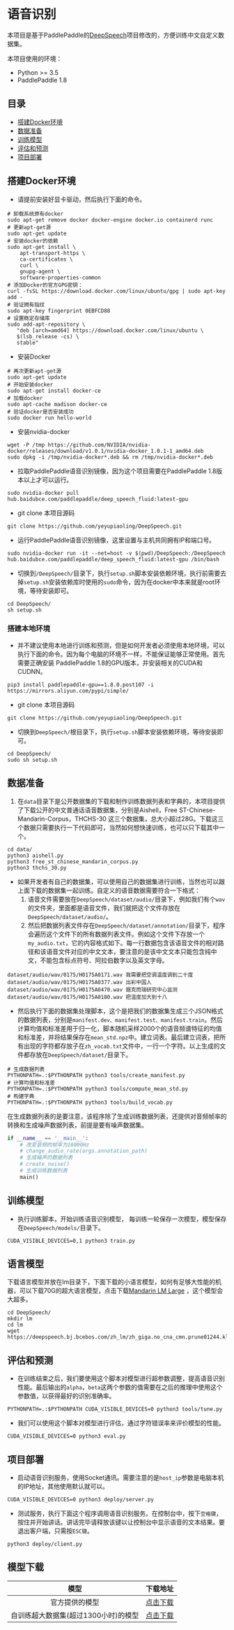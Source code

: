 # 语音识别

本项目是基于PaddlePaddle的[DeepSpeech](https://github.com/PaddlePaddle/DeepSpeech)项目修改的，方便训练中文自定义数据集。

本项目使用的环境：
 - Python >= 3.5
 - PaddlePaddle 1.8

## 目录

- [搭建Docker环境](#搭建Docker环境)
- [数据准备](#数据准备)
- [训练模型](#训练模型)
- [评估和预测](#评估和预测)
- [项目部署](#项目部署)

## 搭建Docker环境

 - 请提前安装好显卡驱动，然后执行下面的命令。
```shell script
# 卸载系统原有docker
sudo apt-get remove docker docker-engine docker.io containerd runc
# 更新apt-get源 
sudo apt-get update
# 安装docker的依赖 
sudo apt-get install \
    apt-transport-https \
    ca-certificates \
    curl \
    gnupg-agent \
    software-properties-common
# 添加Docker的官方GPG密钥：
curl -fsSL https://download.docker.com/linux/ubuntu/gpg | sudo apt-key add -
# 验证拥有指纹
sudo apt-key fingerprint 0EBFCD88
# 设置稳定存储库
sudo add-apt-repository \
   "deb [arch=amd64] https://download.docker.com/linux/ubuntu \
   $(lsb_release -cs) \
   stable"
```

 - 安装Docker
```shell script
# 再次更新apt-get源 
sudo apt-get update
# 开始安装docker 
sudo apt-get install docker-ce
# 加载docker 
sudo apt-cache madison docker-ce
# 验证docker是否安装成功
sudo docker run hello-world
```

 - 安装nvidia-docker
```shell script
wget -P /tmp https://github.com/NVIDIA/nvidia-docker/releases/download/v1.0.1/nvidia-docker_1.0.1-1_amd64.deb
sudo dpkg -i /tmp/nvidia-docker*.deb && rm /tmp/nvidia-docker*.deb
```

 - 拉取PaddlePaddle语音识别镜像，因为这个项目需要在PaddlePaddle 1.8版本以上才可以运行。
```shell script
sudo nvidia-docker pull hub.baidubce.com/paddlepaddle/deep_speech_fluid:latest-gpu
```

- git clone 本项目源码
```shell script
git clone https://github.com/yeyupiaoling/DeepSpeech.git
```

- 运行PaddlePaddle语音识别镜像，这里设置与主机共同拥有IP和端口号。
```shell script
sudo nvidia-docker run -it --net=host -v $(pwd)/DeepSpeech:/DeepSpeech hub.baidubce.com/paddlepaddle/deep_speech_fluid:latest-gpu /bin/bash
```

 - 切换到`/DeepSpeech/`目录下，执行`setup.sh`脚本安装依赖环境，执行前需要去掉`setup.sh`安装依赖库时使用的`sudo`命令，因为在docker中本来就是root环境，等待安装即可。
```shell script
cd DeepSpeech/
sh setup.sh
```

### 搭建本地环境

 - 并不建议使用本地进行训练和预测，但是如何开发者必须使用本地环境，可以执行下面的命令。因为每个电脑的环境不一样，不能保证能够正常使用。首先需要正确安装 PaddlePaddle 1.8的GPU版本，并安装相关的CUDA和CUDNN。
```shell script
pip3 install paddlepaddle-gpu==1.8.0.post107 -i https://mirrors.aliyun.com/pypi/simple/
```

- git clone 本项目源码
```shell script
git clone https://github.com/yeyupiaoling/DeepSpeech.git
```

 - 切换到`DeepSpeech/`根目录下，执行`setup.sh`脚本安装依赖环境，等待安装即可。
```shell script
cd DeepSpeech/
sudo sh setup.sh
```

## 数据准备

1. 在`data`目录下是公开数据集的下载和制作训练数据列表和字典的，本项目提供了下载公开的中文普通话语音数据集，分别是Aishell，Free ST-Chinese-Mandarin-Corpus，THCHS-30 这三个数据集，总大小超过28G。下载这三个数据只需要执行一下代码即可，当然如何想快速训练，也可以只下载其中一个。
```shell script
cd data/
python3 aishell.py
python3 free_st_chinese_mandarin_corpus.py
python3 thchs_30.py
```

 - 如果开发者有自己的数据集，可以使用自己的数据集进行训练，当然也可以跟上面下载的数据集一起训练。自定义的语音数据需要符合一下格式：
    1. 语音文件需要放在`DeepSpeech/dataset/audio/`目录下，例如我们有个`wav`的文件夹，里面都是语音文件，我们就把这个文件存放在`DeepSpeech/dataset/audio/`。
    2. 然后把数据列表文件存在`DeepSpeech/dataset/annotation/`目录下，程序会遍历这个文件下的所有数据列表文件。例如这个文件下存放一个`my_audio.txt`，它的内容格式如下。每一行数据包含该语音文件的相对路径和该语音文件对应的中文文本，要注意的是该中文文本只能包含纯中文，不能包含标点符号、阿拉伯数字以及英文字母。
```shell script
dataset/audio/wav/0175/H0175A0171.wav 我需要把空调温度调到二十度
dataset/audio/wav/0175/H0175A0377.wav 出彩中国人
dataset/audio/wav/0175/H0175A0470.wav 据克而瑞研究中心监测
dataset/audio/wav/0175/H0175A0180.wav 把温度加大到十八
```

 - 然后执行下面的数据集处理脚本，这个是把我们的数据集生成三个JSON格式的数据列表，分别是`manifest.dev、manifest.test、manifest.train`。然后计算均值和标准差用于归一化，脚本随机采样2000个的语音频谱特征的均值和标准差，并将结果保存在`mean_std.npz`中。建立词表。最后建立词表，把所有出现的字符都存放子在`zh_vocab.txt`文件中，一行一个字符。以上生成的文件都存放在`DeepSpeech/dataset/`目录下。
```shell script
# 生成数据列表
PYTHONPATH=.:$PYTHONPATH python3 tools/create_manifest.py
# 计算均值和标准差
PYTHONPATH=.:$PYTHONPATH python3 tools/compute_mean_std.py
# 构建字典
PYTHONPATH=.:$PYTHONPATH python3 tools/build_vocab.py
```

在生成数据列表的是要注意，该程序除了生成训练数据列表，还提供对音频帧率的转换和生成噪声数据列表，前提是要有噪声数据集。
```python
if __name__ == '__main__':
    # 改变音频的帧率为16000Hz
    # change_audio_rate(args.annotation_path)
    # 生成噪声的数据列表
    # create_noise()
    # 生成训练数据列表
    main()
```


## 训练模型

 - 执行训练脚本，开始训练语音识别模型， 每训练一轮保存一次模型，模型保存在`DeepSpeech/models/`目录下。
```shell script
CUDA_VISIBLE_DEVICES=0,1 python3 train.py
```

## 语言模型
下载语言模型并放在lm目录下，下面下载的小语言模型，如何有足够大性能的机器，可以下载70G的超大语言模型，点击下载[Mandarin LM Large](https://deepspeech.bj.bcebos.com/zh_lm/zhidao_giga.klm) ，这个模型会大超多。
```shell script
cd DeepSpeech/
mkdir lm
cd lm
wget https://deepspeech.bj.bcebos.com/zh_lm/zh_giga.no_cna_cmn.prune01244.klm
```

## 评估和预测

 - 在训练结束之后，我们要使用这个脚本对模型进行超参数调整，提高语音识别性能。最后输出的`alpha`，`beta`这两个参数的值需要在之后的推理中使用这个参数值，以获得最好的识别准确率。
```shell script
PYTHONPATH=.:$PYTHONPATH CUDA_VISIBLE_DEVICES=0 python3 tools/tune.py
```

 - 我们可以使用这个脚本对模型进行评估，通过字符错误率来评价模型的性能。
```shell script
CUDA_VISIBLE_DEVICES=0 python3 eval.py
```


## 项目部署

 - 启动语音识别服务，使用Socket通讯。需要注意的是`host_ip`参数是电脑本机的IP地址，其他使用默认就可以。
```shell script
CUDA_VISIBLE_DEVICES=0 python3 deploy/server.py
```

 - 测试服务，执行下面这个程序调用语音识别服务。在控制台中，按下`空格键`，按住并开始讲话。讲话完毕请释放该键以让控制台中显示语音的文本结果。要退出客户端，只需按`ESC键`。
```shell script
python3 deploy/client.py
```

## 模型下载
| 模型 | 下载地址 |
| :---: | :---: |
| 官方提供的模型 | [点击下载](https://deepspeech.bj.bcebos.com/demo_models/baidu_cn1.2k_model_fluid.tar.gz) |
| 自训练超大数据集(超过1300小时)的模型 | [点击下载](https://download.csdn.net/download/qq_33200967/14028498) |
